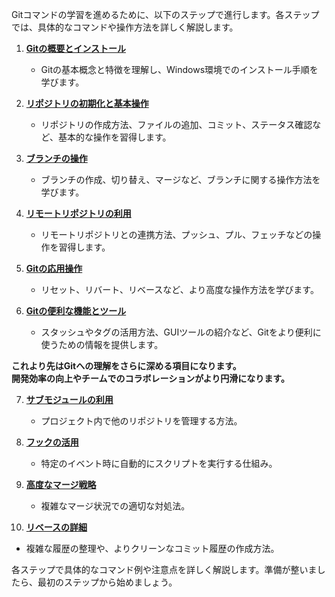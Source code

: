Gitコマンドの学習を進めるために、以下のステップで進行します。各ステップでは、具体的なコマンドや操作方法を詳しく解説します。

1. **[Gitの概要とインストール](Gitの概要とインストール.md)**
   - Gitの基本概念と特徴を理解し、Windows環境でのインストール手順を学びます。

2. **[リポジトリの初期化と基本操作](リポジトリの初期化と基本操作.md)**
   - リポジトリの作成方法、ファイルの追加、コミット、ステータス確認など、基本的な操作を習得します。

3. **[ブランチの操作](ブランチの操作.md)**
   - ブランチの作成、切り替え、マージなど、ブランチに関する操作方法を学びます。

4. **[リモートリポジトリの利用](リモートリポジトリの利用.md)**
   - リモートリポジトリとの連携方法、プッシュ、プル、フェッチなどの操作を習得します。

5. **[Gitの応用操作](Gitの応用操作.md)**
   - リセット、リバート、リベースなど、より高度な操作方法を学びます。

6. **[Gitの便利な機能とツール](Gitの便利な機能とツール.md)**
   - スタッシュやタグの活用方法、GUIツールの紹介など、Gitをより便利に使うための情報を提供します。

**これより先はGitへの理解をさらに深める項目になります。** <br>
**開発効率の向上やチームでのコラボレーションがより円滑になります。**

7. **[サブモジュールの利用](サブモジュールの利用.md)**
   - プロジェクト内で他のリポジトリを管理する方法。

8. **[フックの活用](フックの活用.md)**
   - 特定のイベント時に自動的にスクリプトを実行する仕組み。

9. **[高度なマージ戦略](高度なマージ戦略.md)**
   - 複雑なマージ状況での適切な対処法。

10. **[リベースの詳細](リベースの詳細.md)**
   - 複雑な履歴の整理や、よりクリーンなコミット履歴の作成方法。

各ステップで具体的なコマンド例や注意点を詳しく解説します。準備が整いましたら、最初のステップから始めましょう。 